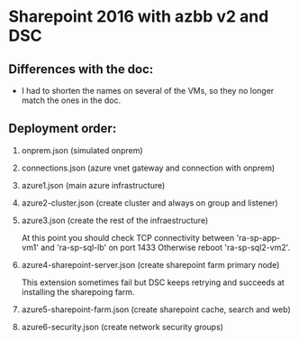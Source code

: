 # Sharepoint 2016 with azbb v2 and DSC

## Differences with the doc:

- I had to shorten the names on several of the VMs, so they no longer match the ones in the doc.


## Deployment order:

1. onprem.json (simulated onprem)

2. connections.json (azure vnet gateway and connection with onprem)

3. azure1.json (main azure infrastructure)

4. azure2-cluster.json  (create cluster and always on group and listener)

5. azure3.json (create the rest of the infraestructure)

    At this point you should check TCP connectivity between 'ra-sp-app-vm1' and 'ra-sp-sql-lb' on port 1433
    Otherwise reboot 'ra-sp-sql2-vm2'.

6. azure4-sharepoint-server.json (create sharepoint farm primary node)

    This extension sometimes fail but DSC keeps retrying and succeeds at installing the sharepoing farm.

7. azure5-sharepoint-farm.json (create sharepoint cache, search and web)

8. azure6-security.json (create network security groups)
